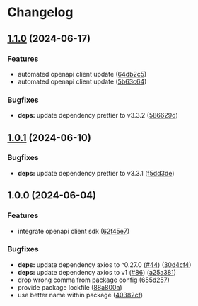 # Changelog

## [1.1.0](https://github.com/kleister/kleister-js/compare/v1.0.1...v1.1.0) (2024-06-17)


### Features

* automated openapi client update ([64db2c5](https://github.com/kleister/kleister-js/commit/64db2c5686bb9fff43c7ea26420205ee7550c082))
* automated openapi client update ([5b63c64](https://github.com/kleister/kleister-js/commit/5b63c64b26a30918938e1806faa9be07daa910ac))


### Bugfixes

* **deps:** update dependency prettier to v3.3.2 ([586629d](https://github.com/kleister/kleister-js/commit/586629dc64356ae8d186f3cd0be08a60cfa186d6))

## [1.0.1](https://github.com/kleister/kleister-js/compare/v1.0.0...v1.0.1) (2024-06-10)


### Bugfixes

* **deps:** update dependency prettier to v3.3.1 ([f5dd3de](https://github.com/kleister/kleister-js/commit/f5dd3de7e430f0fdd7459dc3a3adacc8a8f0ed05))

## 1.0.0 (2024-06-04)


### Features

* integrate openapi client sdk ([62f45e7](https://github.com/kleister/kleister-js/commit/62f45e7444ad17e73d2ec63bfca8930fd0f88bd8))


### Bugfixes

* **deps:** update dependency axios to ^0.27.0 ([#44](https://github.com/kleister/kleister-js/issues/44)) ([30d4cf4](https://github.com/kleister/kleister-js/commit/30d4cf4348e80eaae5d186b39f5562daac8ba597))
* **deps:** update dependency axios to v1 ([#86](https://github.com/kleister/kleister-js/issues/86)) ([a25a381](https://github.com/kleister/kleister-js/commit/a25a381f5b028e51c7688085ff7656843957314d))
* drop wrong comma from package config ([655d257](https://github.com/kleister/kleister-js/commit/655d257d2c42c4e642c63c4062945d9676a844df))
* provide package lockfile ([88a800a](https://github.com/kleister/kleister-js/commit/88a800aa8a61bdb41c0124bcf08f0e74bfd06610))
* use better name within package ([40382cf](https://github.com/kleister/kleister-js/commit/40382cf0cec4b7f25a2d3d8f9454b4cf833428b3))

